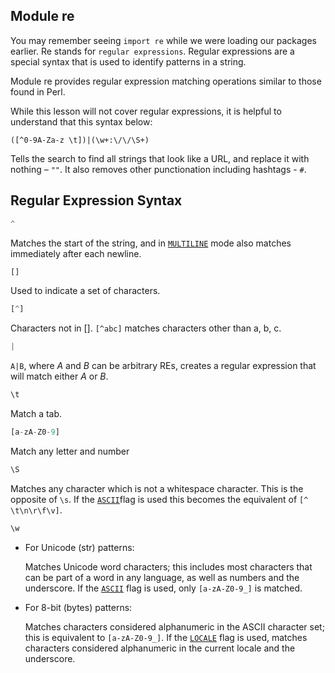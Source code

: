<!--title={Using Regular Expressions}-->

## Module re

You may remember seeing ```import re``` while we were loading our packages earlier. Re stands for ```regular expressions```. Regular expressions are a special syntax that is used to identify patterns in a string.

Module re provides regular expression matching operations similar to those found in Perl.

While this lesson will not cover regular expressions, it is helpful to understand that this syntax below:

```
([^0-9A-Za-z \t])|(\w+:\/\/\S+)
```

Tells the search to find all strings that look like a URL, and replace it with nothing – `""`. It also removes other punctionation including hashtags - `#`. 

## Regular Expression Syntax

```python
^
```

Matches the start of the string, and in [`MULTILINE`](https://docs.python.org/3/library/re.html#re.MULTILINE) mode also matches immediately after each newline.

```python
[]
```

Used to indicate a set of characters.

```python
[^]
```

Characters not in [].  `[^abc]` matches characters other than a, b, c.

```python
|
```

`A|B`, where *A* and *B* can be arbitrary REs, creates a regular expression that will match either *A* or *B*. 

```python
\t
```

Match a tab.

```python
[a-zA-Z0-9]
```

Match any letter and number

```python
\S
```

Matches any character which is not a whitespace character. This is the opposite of `\s`. If the [`ASCII`](https://docs.python.org/3/library/re.html#re.ASCII)flag is used this becomes the equivalent of `[^ \t\n\r\f\v]`.

```python
\w
```

- For Unicode (str) patterns:

  Matches Unicode word characters; this includes most characters that can be part of a word in any language, as well as numbers and the underscore. If the [`ASCII`](https://docs.python.org/3/library/re.html#re.ASCII) flag is used, only `[a-zA-Z0-9_]` is matched.

- For 8-bit (bytes) patterns:

  Matches characters considered alphanumeric in the ASCII character set; this is equivalent to `[a-zA-Z0-9_]`. If the [`LOCALE`](https://docs.python.org/3/library/re.html#re.LOCALE) flag is used, matches characters considered alphanumeric in the current locale and the underscore.